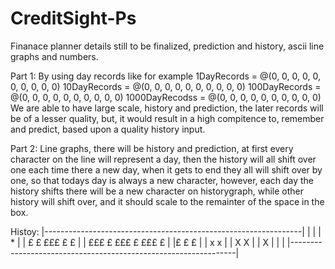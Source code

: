 # CreditSight-Ps
Finanace planner details still to be finalized, prediction and history, ascii line graphs and numbers.

Part 1:
By using day records like for example
  1DayRecords = @(0, 0, 0, 0, 0, 0, 0, 0, 0, 0)
	10DayRecords = @(0, 0, 0, 0, 0, 0, 0, 0, 0, 0)
	100DayRecords = @(0, 0, 0, 0, 0, 0, 0, 0, 0, 0)
	1000DayRecodss = @(0, 0, 0, 0, 0, 0, 0, 0, 0, 0)
We are able to have large scale, history and prediction, the later records will be of a lesser quality, but, it would result in a high compitence to, remember and predict, based upon a quality history input.

Part 2:
Line graphs, there will be history and prediction, at first every character on the line will represent a day, then the history will all shift over one each time there a new day, when it gets to end they all will shift over by one, so that todays day is always a new character, however, each day the history shifts there will be a new character on historygraph, while other history will shift over, and it should scale to the remainter of the space in the box. 

Histoy:
|----------------------------------------------------------------|
|                                                                |
|     *                                                          |
|    £ £           £££ £   £                                     |
| £££   £       £££   £ £££ £                                    |
|£       £     £                                                 |
|         x   x                                                  |
|          X X                                                   |
|           X                                                    |
|                                                                |
|----------------------------------------------------------------|
